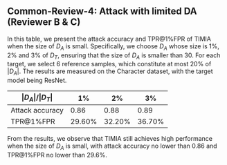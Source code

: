 ## Common-Review-4: Attack with limited DA (Reviewer B & C)

In this table, we present the attack accuracy and TPR@1%FPR of TIMIA when the size of $D_A$ is small.
Specifically, we choose $D_A$ whose size is 1%, 2% and 3% of $D_T$, ensuring that the size of $D_A$ is smaller than 30.
For each target, we select 6 reference samples, which constitute at most 20% of $|D_A|$. 
The results are measured on the Character dataset, with the target model being ResNet.

| $\|D_A\|/\|D_T\|$ | 1%    | 2%    | 3%    |
|-------------------|-------|-------|-------|
| Attack accuracy   | 0.86  | 0.88  | 0.89  |
| TPR@1%FPR         | 29.60% | 32.20% | 36.70% |


From the results, we observe that TIMIA still achieves high performance when the size of $D_A$ is small,
with attack accuracy no lower than 0.86 and TPR@1%FPR no lower than 29.6%.